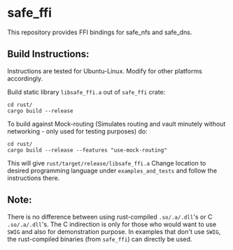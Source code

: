# safe_ffi
This repository provides FFI bindings for safe_nfs and safe_dns.

## Build Instructions:

Instructions are tested for Ubuntu-Linux. Modify for other platforms accordingly.

Build static library `libsafe_ffi.a` out of `safe_ffi` crate:
```
cd rust/
cargo build --release
```
To build against Mock-routing (Simulates routing and vault minutely without networking - only used for testing purposes) do:
```
cd rust/
cargo build --release --features "use-mock-routing"
```
This will give `rust/target/release/libsafe_ffi.a`
Change location to desired programming language under `examples_and_tests` and follow the instructions there.

## Note:
There is no difference between using rust-compiled `.so/.a/.dll`'s or C `.so/.a/.dll`'s. The C indirection is only for those who would want to use `SWIG` and also for demonstration purpose. In examples that don't use `SWIG`, the rust-compiled binaries (from `safe_ffi`) can directly be used.
